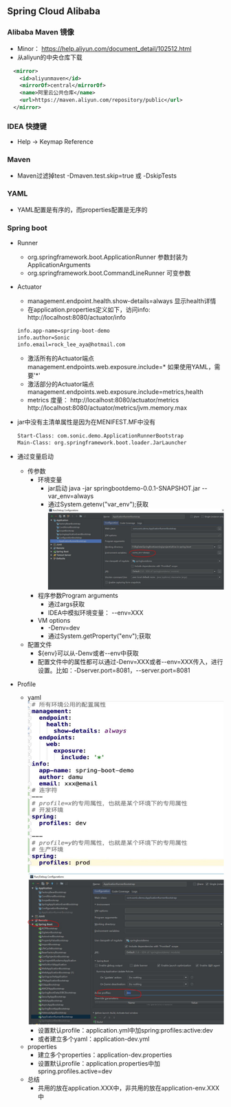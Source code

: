 ## Spring Cloud Alibaba

### Alibaba Maven 镜像
- Minor： https://help.aliyun.com/document_detail/102512.html   
- 从aliyun的中央仓库下载
```xml
  <mirror>
    <id>aliyunmaven</id>
    <mirrorOf>central</mirrorOf>
    <name>阿里云公共仓库</name>
    <url>https://maven.aliyun.com/repository/public</url>
  </mirror>
```

### IDEA 快捷键
- Help -> Keymap Reference

### Maven
- Maven过滤掉test -Dmaven.test.skip=true 或 -DskipTests

### YAML
- YAML配置是有序的，而properties配置是无序的

### Spring boot
- Runner
    - org.springframework.boot.ApplicationRunner 参数封装为ApplicationArguments
    - org.springframework.boot.CommandLineRunner 可变参数
    
- Actuator
    - management.endpoint.health.show-details=always 显示health详情
    - 在application.properties定义如下，访问info: http://localhost:8080/actuator/info
    ```text
    info.app-name=spring-boot-demo
    info.author=Sonic
    info.email=rock_lee_aya@hotmail.com
    ```
    - 激活所有的Actuator端点 management.endpoints.web.exposure.include=* 如果使用YAML，需要'*'
    - 激活部分的Actuator端点 management.endpoints.web.exposure.include=metrics,health
    - metrics 度量： http://localhost:8080/actuator/metrics http://localhost:8080/actuator/metrics/jvm.memory.max

- jar中没有主清单属性是因为在MENIFEST.MF中没有
    ```text
    Start-Class: com.sonic.demo.ApplicationRunnerBootstrap
    Main-Class: org.springframework.boot.loader.JarLauncher
    ```

- 通过变量启动
    - 传参数
        - 环境变量
            - jar启动 java -jar springbootdemo-0.0.1-SNAPSHOT.jar --var_env=always
            - 通过System.getenv("var_env");获取
            ![env_var](../pic/Alibaba_env_var.JPG)
        - 程序参数Program arguments
            - 通过args获取
            - IDEA中模拟环境变量： --env=XXX
        - VM options
            - -Denv=dev
            - 通过System.getProperty("env");获取
    - 配置文件
        - ${env}可以从-Denv或者--env中获取
        - 配置文件中的属性都可以通过-Denv=XXX或者--env=XXX传入，进行设置。比如：-Dserver.port=8081，--server.port=8081 
    
- Profile
    - yaml
        ![profile](../pic/Alibaba_profile.JPG)
        ![profile2](../pic/Alibaba_profile2.JPG)
        - 设置默认profile：application.yml中加spring:profiles:active:dev
        - 或者建立多个yaml：application-dev.yml
    - properties
        - 建立多个properties：application-dev.properties
        - 设置默认profile：application.properties中加spring.profiles.active=dev
    - 总结
        - 共用的放在application.XXX中，非共用的放在application-env.XXX中    

    




